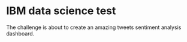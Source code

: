 # IBM data science test

The challenge is about to create an amazing tweets sentiment analysis dashboard.
